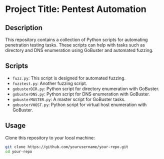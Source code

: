 # Project Title: Pentest Automation

## Description
This repository contains a collection of Python scripts for automating penetration testing tasks. These scripts can help with tasks such as directory and DNS enumeration using GoBuster and automated fuzzing.

## Scripts
- `fuzz.py`: This script is designed for automated fuzzing.
- `fuzztest.py`: Another fuzzing script.
- `gobusterDIR.py`: Python script for directory enumeration with GoBuster.
- `gobusterDNS.py`: Python script for DNS enumeration with GoBuster.
- `gobusterMASTER.py`: A master script for GoBuster tasks.
- `gobusterVHOST.py`: Python script for virtual host enumeration with GoBuster.

## Usage
Clone this repository to your local machine:

```bash
git clone https://github.com/yourusername/your-repo.git
cd your-repo
